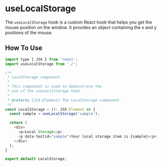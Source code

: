 # useLocalStorage

The `useLocalStorage` hook is a custom React hook that helps you get the mouse position on the window. It provides an object containing the x and y positions of the mouse.

## How To Use

```js
import type { JSX } from 'react';
import useLocalStorage from './';

/**
 * LocalStorage component.
 *
 * This component is used to demonstrate the
 * use of the useLocalStorage hook.
 *
 * @returns {JSX.Element} The LocalStorage component.
 */
const LocalStorage = (): JSX.Element => {
  const sample = useLocalStorage('sample');

  return (
    <div>
      <p>Local Storage</p>
      <p data-testid="sample">Your local storage item is {sample}</p>
    </div>
  );
}

export default LocalStorage;
```
